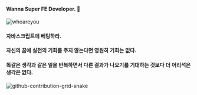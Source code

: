 #### Wanna Super FE Developer. 🔨
![whoareyou](https://github.com/ivanselah/ivanselah/assets/78192018/b6ae0a0f-cc06-4222-8ea8-d8e11a2a35b1)
#### 자바스크립트에 베팅하라.
#### 자신의 꿈에 실천의 기회를 주지 않는다면 영원히 기회는 없다.
#### 똑같은 생각과 같은 일을 반복하면서 다른 결과가 나오기를 기대하는 것보다 더 어리석은 생각은 없다.
![github-contribution-grid-snake](https://user-images.githubusercontent.com/89845641/218791674-c52db856-24d2-429f-8867-170c365730d1.svg)

